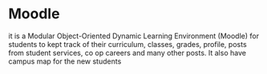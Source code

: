 # Moodle
it is a Modular Object-Oriented Dynamic Learning Environment (Moodle) for students to kept track of their curriculum, classes, grades, profile, posts from student services, co op careers and many other posts. It also have campus map for the new students
